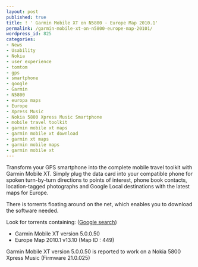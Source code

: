```yaml
---
layout: post
published: true
title: ! ' Garmin Mobile XT on N5800 - Europe Map 2010.1'
permalink: /garmin-mobile-xt-on-n5800-europe-map-20101/
wordpress_id: 825
categories:
- News
- Usability
- Nokia
- user experience
- tomtom
- gps
- smartphone
- google
- Garmin
- N5800
- europa maps
- Europe
- Xpress Music
- Nokia 5800 Xpress Music Smartphone
- mobile travel toolkit
- garmin mobile xt maps
- garmin mobile xt download
- garmin xt maps
- garmin mobile maps
- garmin mobile xt
---
```



Transform your GPS smartphone into the complete mobile travel toolkit with Garmin Mobile XT. Simply plug the data card into your compatible phone for spoken turn-by-turn directions to points of interest, phone book contacts, location-tagged photographs and Google Local destinations with the latest maps for Europe.

There is torrents floating around on the net, which enables you to download the software needed. 

Look for torrents containing: (<a href="http://www.google.dk/search?q=Garmin+Mobile+XT+on+N5800">Google search</a>)
- Garmin Mobile XT version 5.0.0.50
- Europe Map 2010.1 v13.10 (Map ID : 449) 
 
Garmin Mobile XT version 5.0.0.50 is reported to work on a Nokia 5800 Xpress Music (Firmware 21.0.025)
